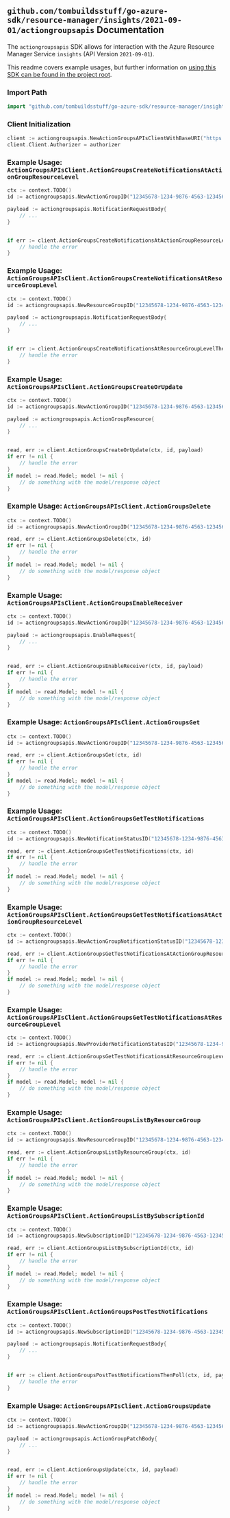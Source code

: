 
## `github.com/tombuildsstuff/go-azure-sdk/resource-manager/insights/2021-09-01/actiongroupsapis` Documentation

The `actiongroupsapis` SDK allows for interaction with the Azure Resource Manager Service `insights` (API Version `2021-09-01`).

This readme covers example usages, but further information on [using this SDK can be found in the project root](https://github.com/tombuildsstuff/go-azure-sdk/tree/main/docs).

### Import Path

```go
import "github.com/tombuildsstuff/go-azure-sdk/resource-manager/insights/2021-09-01/actiongroupsapis"
```


### Client Initialization

```go
client := actiongroupsapis.NewActionGroupsAPIsClientWithBaseURI("https://management.azure.com")
client.Client.Authorizer = authorizer
```


### Example Usage: `ActionGroupsAPIsClient.ActionGroupsCreateNotificationsAtActionGroupResourceLevel`

```go
ctx := context.TODO()
id := actiongroupsapis.NewActionGroupID("12345678-1234-9876-4563-123456789012", "example-resource-group", "actionGroupValue")

payload := actiongroupsapis.NotificationRequestBody{
	// ...
}


if err := client.ActionGroupsCreateNotificationsAtActionGroupResourceLevelThenPoll(ctx, id, payload); err != nil {
	// handle the error
}
```


### Example Usage: `ActionGroupsAPIsClient.ActionGroupsCreateNotificationsAtResourceGroupLevel`

```go
ctx := context.TODO()
id := actiongroupsapis.NewResourceGroupID("12345678-1234-9876-4563-123456789012", "example-resource-group")

payload := actiongroupsapis.NotificationRequestBody{
	// ...
}


if err := client.ActionGroupsCreateNotificationsAtResourceGroupLevelThenPoll(ctx, id, payload); err != nil {
	// handle the error
}
```


### Example Usage: `ActionGroupsAPIsClient.ActionGroupsCreateOrUpdate`

```go
ctx := context.TODO()
id := actiongroupsapis.NewActionGroupID("12345678-1234-9876-4563-123456789012", "example-resource-group", "actionGroupValue")

payload := actiongroupsapis.ActionGroupResource{
	// ...
}


read, err := client.ActionGroupsCreateOrUpdate(ctx, id, payload)
if err != nil {
	// handle the error
}
if model := read.Model; model != nil {
	// do something with the model/response object
}
```


### Example Usage: `ActionGroupsAPIsClient.ActionGroupsDelete`

```go
ctx := context.TODO()
id := actiongroupsapis.NewActionGroupID("12345678-1234-9876-4563-123456789012", "example-resource-group", "actionGroupValue")

read, err := client.ActionGroupsDelete(ctx, id)
if err != nil {
	// handle the error
}
if model := read.Model; model != nil {
	// do something with the model/response object
}
```


### Example Usage: `ActionGroupsAPIsClient.ActionGroupsEnableReceiver`

```go
ctx := context.TODO()
id := actiongroupsapis.NewActionGroupID("12345678-1234-9876-4563-123456789012", "example-resource-group", "actionGroupValue")

payload := actiongroupsapis.EnableRequest{
	// ...
}


read, err := client.ActionGroupsEnableReceiver(ctx, id, payload)
if err != nil {
	// handle the error
}
if model := read.Model; model != nil {
	// do something with the model/response object
}
```


### Example Usage: `ActionGroupsAPIsClient.ActionGroupsGet`

```go
ctx := context.TODO()
id := actiongroupsapis.NewActionGroupID("12345678-1234-9876-4563-123456789012", "example-resource-group", "actionGroupValue")

read, err := client.ActionGroupsGet(ctx, id)
if err != nil {
	// handle the error
}
if model := read.Model; model != nil {
	// do something with the model/response object
}
```


### Example Usage: `ActionGroupsAPIsClient.ActionGroupsGetTestNotifications`

```go
ctx := context.TODO()
id := actiongroupsapis.NewNotificationStatusID("12345678-1234-9876-4563-123456789012", "notificationIdValue")

read, err := client.ActionGroupsGetTestNotifications(ctx, id)
if err != nil {
	// handle the error
}
if model := read.Model; model != nil {
	// do something with the model/response object
}
```


### Example Usage: `ActionGroupsAPIsClient.ActionGroupsGetTestNotificationsAtActionGroupResourceLevel`

```go
ctx := context.TODO()
id := actiongroupsapis.NewActionGroupNotificationStatusID("12345678-1234-9876-4563-123456789012", "example-resource-group", "actionGroupValue", "notificationIdValue")

read, err := client.ActionGroupsGetTestNotificationsAtActionGroupResourceLevel(ctx, id)
if err != nil {
	// handle the error
}
if model := read.Model; model != nil {
	// do something with the model/response object
}
```


### Example Usage: `ActionGroupsAPIsClient.ActionGroupsGetTestNotificationsAtResourceGroupLevel`

```go
ctx := context.TODO()
id := actiongroupsapis.NewProviderNotificationStatusID("12345678-1234-9876-4563-123456789012", "example-resource-group", "notificationIdValue")

read, err := client.ActionGroupsGetTestNotificationsAtResourceGroupLevel(ctx, id)
if err != nil {
	// handle the error
}
if model := read.Model; model != nil {
	// do something with the model/response object
}
```


### Example Usage: `ActionGroupsAPIsClient.ActionGroupsListByResourceGroup`

```go
ctx := context.TODO()
id := actiongroupsapis.NewResourceGroupID("12345678-1234-9876-4563-123456789012", "example-resource-group")

read, err := client.ActionGroupsListByResourceGroup(ctx, id)
if err != nil {
	// handle the error
}
if model := read.Model; model != nil {
	// do something with the model/response object
}
```


### Example Usage: `ActionGroupsAPIsClient.ActionGroupsListBySubscriptionId`

```go
ctx := context.TODO()
id := actiongroupsapis.NewSubscriptionID("12345678-1234-9876-4563-123456789012")

read, err := client.ActionGroupsListBySubscriptionId(ctx, id)
if err != nil {
	// handle the error
}
if model := read.Model; model != nil {
	// do something with the model/response object
}
```


### Example Usage: `ActionGroupsAPIsClient.ActionGroupsPostTestNotifications`

```go
ctx := context.TODO()
id := actiongroupsapis.NewSubscriptionID("12345678-1234-9876-4563-123456789012")

payload := actiongroupsapis.NotificationRequestBody{
	// ...
}


if err := client.ActionGroupsPostTestNotificationsThenPoll(ctx, id, payload); err != nil {
	// handle the error
}
```


### Example Usage: `ActionGroupsAPIsClient.ActionGroupsUpdate`

```go
ctx := context.TODO()
id := actiongroupsapis.NewActionGroupID("12345678-1234-9876-4563-123456789012", "example-resource-group", "actionGroupValue")

payload := actiongroupsapis.ActionGroupPatchBody{
	// ...
}


read, err := client.ActionGroupsUpdate(ctx, id, payload)
if err != nil {
	// handle the error
}
if model := read.Model; model != nil {
	// do something with the model/response object
}
```
